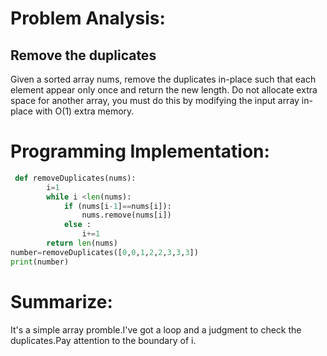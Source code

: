 Problem Analysis:
=================
Remove the duplicates
----------------------
Given a sorted array nums, remove the duplicates in-place such that each element appear only once and return the new length.
Do not allocate extra space for another array, you must do this by modifying the input array in-place with O(1) extra memory.

Programming Implementation:
==========================
```python
 def removeDuplicates(nums):
        i=1
        while i <len(nums):
            if (nums[i-1]==nums[i]):
                nums.remove(nums[i])
            else :
                i+=1
        return len(nums)
number=removeDuplicates([0,0,1,2,2,3,3,3])
print(number)
```
Summarize:
=======
It's a simple array promble.I've got a loop and a judgment to check the duplicates.Pay attention to the boundary of i.  
